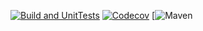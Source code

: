 [![Build and UnitTests](https://github.com/kimmking/utils/actions/workflows/build-and-unittests.yml/badge.svg)](https://github.com/kimmking/utils/actions/workflows/build-and-unittests.yml)
[![Codecov](https://codecov.io/gh/kimmking/utils/master/graph/badge.svg)](https://codecov.io/gh/kimmking/utils)
[![Maven](https://img.shields.io/maven-central/v/cn.kimmking/utils.svg)
